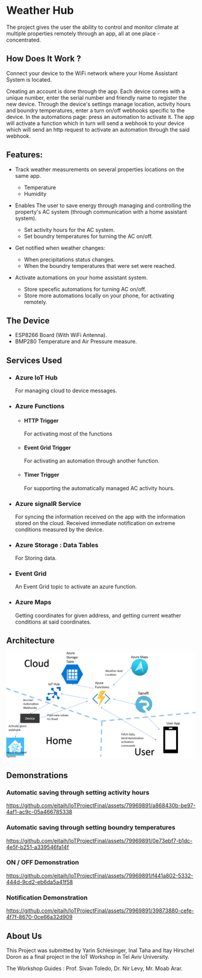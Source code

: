 # Weather Hub

The project gives the user the ability to control and monitor climate at multiple properties remotely through an app, all at one place - concentrated.

## How Does It Work ?

Connect your device to the WiFi network where your Home Assistant System is located.

Creating an account is done through the app.
Each device comes with a unique number, enter the serial number and friendly name to register the new device.
Through the device's settings manage location, activity hours and boundry temperatures, enter a turn on/off webhooks specific to the device.
In the automations page: press an automation to activate it. The app will activate a function which in turn will send a webhook to your device which will send an http request to activate an automation through the said webhook.

## Features:

* Track weather measurements on several properties locations on the same app.
  - Temperature
  - Humidity

* Enables The user to save energy through managing and controlling the property's AC system (through communication with a home assistant system).
  - Set activity hours for the AC system.
  - Set boundry temperatures for turning the AC on/off.

* Get notified when weather changes:
  - When precipitations status changes.
  - When the boundry temperatures that were set were reached.

* Activate automations on your home assistant system.
  - Store specefic automations for turning AC on/off.
  - Store more automations locally on your phone, for activating remotely.
 
## The Device

* ESP8266 Board (With WiFi Antenna).
* BMP280 Temperature and Air Pressure measure.

## Services Used

* ### Azure IoT Hub
  For managing cloud to device messages.
  
* ### Azure Functions
  - #### HTTP Trigger
    For activating most of the functions
  - #### Event Grid Trigger
    For activating an automation through another function.
  - #### Timer Trigger
    For supporting the automatically managed AC activity hours.
    
* ### Azure signalR Service
  For syncing the information received on the app with the information stored on the cloud. Received immediate notification on extreme conditions measured by the device.
  
* ### Azure Storage : Data Tables
  For Storing data.
  
* ### Event Grid
  An Event Grid topic to activate an azure function.

* ### Azure Maps
  Getting coordinates for given address, and getting current weather conditions at said coordinates.

## Architecture
![Architecture Image](./Architecture.PNG)

## Demonstrations


### Automatic saving through setting activity hours
https://github.com/eitaih/IoTProjectFinal/assets/79969891/a868430b-be97-4af1-ac9c-05a466785338

### Automatic saving through setting boundry temperatures
https://github.com/eitaih/IoTProjectFinal/assets/79969891/0e73ebf7-b1dc-4e5f-b251-a339546fa14f

### ON / OFF Demonstration
https://github.com/eitaih/IoTProjectFinal/assets/79969891/f441a802-5332-444d-9cd2-eb6da5a41f58

### Notification Demonstration
https://github.com/eitaih/IoTProjectFinal/assets/79969891/39873880-cefe-4f7f-8670-0ce66a32d909








## About Us
This Project was submitted by Yarin Schlesinger, Inal Taha and Itay Hirschel Doron as a final project in the IoT Workshop in Tel Aviv University.

The Workshop Guides : Prof. Sivan Toledo, Dr. Nir Levy, Mr. Moab Arar.

